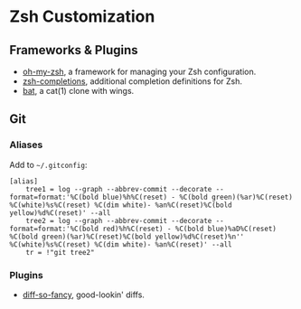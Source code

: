 # Zsh Customization

## Frameworks & Plugins

* [oh-my-zsh](https://github.com/robbyrussell/oh-my-zsh), a framework for managing your Zsh configuration.
* [zsh-completions](https://github.com/zsh-users/zsh-completions), additional completion definitions for Zsh.
* [bat](https://github.com/sharkdp/bat), a cat(1) clone with wings.

## Git

### Aliases

Add to `~/.gitconfig`:

```
[alias]
	tree1 = log --graph --abbrev-commit --decorate --format=format:'%C(bold blue)%h%C(reset) - %C(bold green)(%ar)%C(reset) %C(white)%s%C(reset) %C(dim white)- %an%C(reset)%C(bold yellow)%d%C(reset)' --all
    tree2 = log --graph --abbrev-commit --decorate --format=format:'%C(bold red)%h%C(reset) - %C(bold blue)%aD%C(reset) %C(bold green)(%ar)%C(reset)%C(bold yellow)%d%C(reset)%n''          %C(white)%s%C(reset) %C(dim white)- %an%C(reset)' --all
    tr = !"git tree2"
```

### Plugins

* [diff-so-fancy](https://github.com/so-fancy/diff-so-fancy), good-lookin' diffs.
